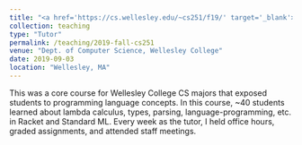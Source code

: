 ```yaml
---
title: "<a href='https://cs.wellesley.edu/~cs251/f19/' target='_blank'>CS 251: Principles of Programming Languages</a>"
collection: teaching
type: "Tutor"
permalink: /teaching/2019-fall-cs251
venue: "Dept. of Computer Science, Wellesley College"
date: 2019-09-03
location: "Wellesley, MA"
---
```


This was a core course for Wellesley College CS majors that exposed students to programming language concepts. In this course, ~40 students learned about lambda calculus, types, parsing, language-programming, etc. in Racket and Standard ML. Every week as the tutor, I held office hours, graded assignments, and attended staff meetings. 

